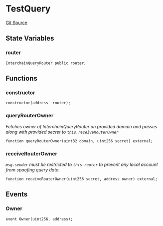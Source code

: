 # TestQuery
[Git Source](https://github.com/hyperlane-xyz/hyperlane-monorepo/blob/60f321f452052881dce4e22999022e11fc117456/contracts/test/TestQuery.sol)


## State Variables
### router

```solidity
InterchainQueryRouter public router;
```


## Functions
### constructor


```solidity
constructor(address _router);
```

### queryRouterOwner

*Fetches owner of InterchainQueryRouter on provided domain and passes along with provided secret to `this.receiveRouterOwner`*


```solidity
function queryRouterOwner(uint32 domain, uint256 secret) external;
```

### receiveRouterOwner

*`msg.sender` must be restricted to `this.router` to prevent any local account from spoofing query data.*


```solidity
function receiveRouterOwner(uint256 secret, address owner) external;
```

## Events
### Owner

```solidity
event Owner(uint256, address);
```

